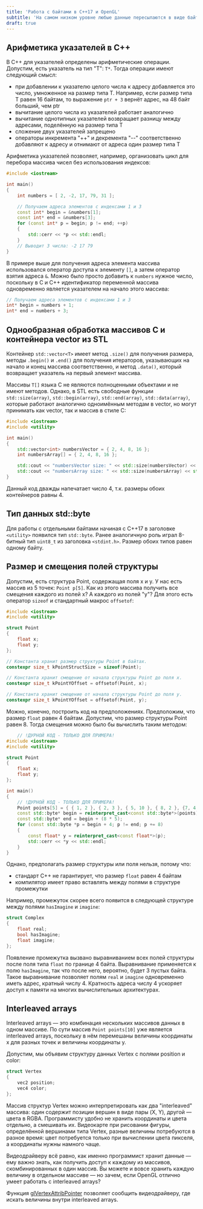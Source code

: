 ```yaml
---
title: 'Работа с байтами в C++17 и OpenGL'
subtitle: 'На самом низком уровне любые данные пересылаются в виде байт. Иногда программист вынужден напрямую работать с байтовыми сдвигами, размерами и указателями. В статье показаны принципы обработки байт в C++17.'
draft: true
---
```


## Арифметика указателей в C++

В C++ для указателей определены арифметические операции. Допустим, есть указатель на тип "T": `T*`. Тогда операции имеют следующий смысл:

- при добавлении к указателю целого числа к адресу добавляется это число, умноженное на размер типа T. Например, если размер типа T равен 16 байтам, то выражение `ptr + 3` вернёт адрес, на 48 байт больший, чем ptr
- вычитание целого числа из указателей работает аналогично
- вычитание однотипных указателей возвращает разницу между адресами, поделённую на размер типа T
- сложение двух указателей запрещено
- операторы инкремента "++" и декремента "--" соответственно добавляют к адресу и отнимают от адреса один размер типа T

Арифметика указателей позволяет, например, организовать цикл для перебора массива чисел без использования индексов:

```cpp
#include <iostream>

int main()
{
	int numbers = [ 2, -2, 17, 79, 31 ];

	// Получаем адреса элементов с индексами 1 и 3
	const int* begin = &numbers[1];
	const int* end = &numbers[3];
	for (const int* p = begin; p != end; ++p)
	{
		std::cerr << *p << std::endl;
	}
	// Выводит 3 числа: -2 17 79
}
```

В примере выше для получения адреса элемента массива использовался оператор доступа к элементу `[]`, а затем оператор взятия адреса `&`. Можно было просто добавить к `numbers` нужное число, поскольку в C и C++ идентификатор переменной массива одновременно является указателем на начало этого массива:

```cpp
// Получаем адреса элементов с индексами 1 и 3
int* begin = numbers + 1;
int* end = numbers + 3;
```

## Однообразная обработка массивов C и контейнера vector из STL

Контейнер `std::vector<T>` имеет метод `.size()` для получения размера, методы `.begin()` и `.end()` для получения итераторов, указывающих на начало и конец массива соответственно, и метод `.data()`, который возвращает указатель на первый элемент массива.

Массивы `T[]` языка C не являются полноценными объектами и не имеют методов. Однако, в STL есть свободные функции `std::size(array)`, `std::begin(array)`, `std::end(array)`, `std::data(array)`, которые работают аналогично одноимённым методам в vector, но могут принимать как vector, так и массив в стиле C:

```cpp
#include <iostream>
#include <utility>

int main()
{
	std::vector<int> numbersVector = { 2, 4, 8, 16 };
	int numbersArray[] = { 2, 4, 8, 16 };

	std::cout << "numbersVector size: " << std::size(numbersVector) << std::endl;
	std::cout << "numbersArray size: " << std::size(numbersArray) << std::endl;
}
```

Данный код дважды напечатает число 4, т.к. размеры обоих контейнеров равны 4.

## Тип данных std::byte

Для работы с отдельными байтами начиная с C++17 в заголовке `<utility>` появился тип `std::byte`. Ранее аналогичную роль играл 8-битный тип `uint8_t` из заголовка `<stdint.h>`. Размер обоих типов равен одному байту.

## Размер и смещения полей структуры

Допустим, есть структура Point, содержащая поля x и y. У нас есть массив из 5 точек: `Point p[5]`. Как из этого массива получить все смещения каждого из полей x? А каждого из полей "y"? Для этого есть оператор `sizeof` и стандартный макрос `offsetof`:

```cpp
#include <iostream>
#include <utility>

struct Point
{
	float x;
	float y;
};

// Константа хранит размер структуры Point в байтах.
constexpr size_t kPointStructSize = sizeof(Point);

// Константа хранит смещение от начала структуры Point до поля x.
constexpr size_t kPointYOffset = offsetof(Point, x);

// Константа хранит смещение от начала структуры Point до поля y.
constexpr size_t kPointYOffset = offsetof(Point, y);
```

Можно, конечно, построить код на предположениях. Предположим, что размер `float` равен 4 байтам. Допустим, что размер структуры Point равен 8. Тогда смещения можно было бы вычислить таким методом:

```cpp
	// !ДУРНОЙ КОД - ТОЛЬКО ДЛЯ ПРИМЕРА!
#include <iostream>
#include <utility>

struct Point
{
	float x;
	float y;
};

int main()
{
	// !ДУРНОЙ КОД - ТОЛЬКО ДЛЯ ПРИМЕРА!
	Point points[5] = { { 1, 2 }, { 2, 3 }, { 5, 10 }, { 8, 2 }, {7, 4 } };
	const std::byte* begin = reinterpret_cast<const std::byte*>(points);
	const std::byte* end = begin + (8 * 5);
	for (const std::byte *p = begin + 4; p != end; p += 8)
	{
		const float* y = reinterpret_cast<const float*>(p);
		std::cerr << *y << std::endl;
	}
}
```

Однако, предполагать размер структуры или поля нельзя, потому что:

- стандарт C++ не гарантирует, что размер `float` равен 4 байтам
- компилятор имеет право вставлять между полями в структуре промежутки

Например, промежуток скорее всего появится в следующей структуре между полями `hasImagine` и `imagine`:

```cpp
struct Complex
{
	float real;
	bool hasImagine;
	float imagine;
};
```

Появление промежутка вызвано выравниванием всех полей структуры после поля типа `float` по границе 4 байта. Выравнивание применяется к полю `hasImagine`, так что после него, вероятно, будет 3 пустых байта. Такое выравнивание позволяет полям `real` и `imagine` одновременно иметь адрес, кратный числу 4. Кратность адреса числу 4 ускоряет доступ к памяти на многих вычислительных архитектурах.

## Interleaved arrays

Interleaved arrays — это комбинация нескольких массивов данных в одном массиве. По сути массив `Point points[10]` уже является interleaved arrays, поскольку в нём перемешаны величины координаты x для разных точек и величины координаты y.

Допустим, мы объявим структуру данных Vertex с полями position и color:

```cpp
struct Vertex
{
	vec2 position;
	vec4 color;
};
```

Массив структур Vertex можно интерпретировать как два "interleaved" массива: один содержит позиции вершин в виде пары (X, Y), другой — цвета в RGBA. Программисту удобно не хранить координаты и цвета отдельно, а смешивать их. Видеокарте при рисовании фигуры, определённой вершинами типа Vertex, разные величины потребуются в разное время: цвет потребуется только при вычислении цвета пикселя, а координаты нужны намного чаще.

Видеодрайверу всё равно, как именно программист хранит данные — ему важно знать, как получить доступ к каждому из массивов, скомбинированных в один массив. Вы можете и вовсе хранить каждую величину в отдельном массиве — но зачем, если OpenGL отлично умеет работать с interleaved arrays?

Функция [glVertexAttribPointer](http://docs.gl/gl3/glVertexAttribPointer) позволяет сообщить видеодрайверу, где искать величины внутри interleaved arrays.
